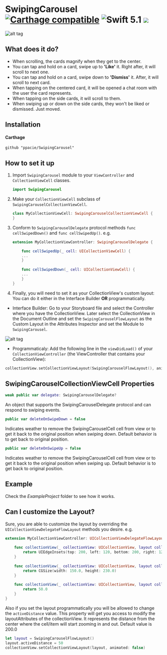 # SwipingCarousel [![Carthage compatible](https://img.shields.io/badge/Carthage-compatible-4BC51D.svg?style=flat)](https://github.com/Carthage/Carthage) ![Swift 5.1](https://img.shields.io/badge/Swift-5.1-orange.svg) ![](https://api.travis-ci.org/PPacie/SwipingCarousel.svg?branch=master)

![alt tag](https://github.com/PPacie/Swiping-Carousel/blob/master/Swiping-Carousel-Demo.gif)

## What does it do?
*	When scrolling, the cards magnify when they get to the center.
*	You can tap and hold on a card, swipe up to **'Like'** it. Right after, it will scroll to next one.
*	You can tap and hold on a card, swipe down to **'Dismiss'** it. After, it will scroll to next card.
*	When tapping on the centered card, it will be opened a chat room with the user the card represents.
*	When tapping on the side cards, it will scroll to them.
*	When swiping up or down on the side cards, they won't be liked or dismissed. Just moved.

## Installation 
#### Carthage
~~~
github "ppacie/SwipingCarousel" 
~~~

## How to set it up

1. Import `SwipingCarousel` module to your `ViewController` and `CollectionViewCell` classes.

    ```swift
    import SwipingCarousel
    ```
2. Make your `CollectionViewCell` subclass of `SwipingCarouselCollectionViewCell`.

    ```swift
    class MyCollectionViewCell: SwipingCarouselCollectionViewCell {
    }
    ```
3. Conform to `SwipingCarouselDelegate` protocol methods `func cellSwipedDown()` and `func cellSwipedUp()`.
e.g.
    ```swift
    extension MyCollectionViewController: SwipingCarouselDelegate {
    
        func cellSwipedUp(_ cell: UICollectionViewCell) {
        ...
        }
        
        func cellSwipedDown(_ cell: UICollectionViewCell) {
        ...
        }
    }
    ```
4. Finally, you will need to set it as your CollectionView's custom layout: You can do it either in the Interface Builder **OR** programmatically.

*   Interface Builder: Go to your Storyboard file and select the Controller where you have the CollectionView. Later select the CollectionView in the Document Outline and set the `SwipingCarouselFlowLayout` as the Custom Layout in the Attributes Inspector and set the Module to `SwipingCarousel`.

![alt tag](https://github.com/PPacie/Swiping-Carousel/blob/master/AddCustomLayout.png)

*   Programmaticaly: 
Add the following line in the `viewDidLoad()` of your `CollectionViewController` (the ViewController that contains your CollectionView):

```swift
collectionView.setCollectionViewLayout(SwipingCarouselFlowLayout(), animated: false)
```
## SwipingCarouselCollectionViewCell Properties 

```swift
weak public var delegate: SwipingCarouselDelegate?
```
An object that supports the SwipingCarouselDelegate protocol and can respond to swiping events.
```swift
public var deleteOnSwipeDown = false
```
Indicates weather to remove the SwipingCarouselCell cell from view or to get it back to the original position when swiping down. Default behavior is to get back to original position.
```swift
public var deleteOnSwipeUp = false
```
Indicates weather to remove the SwipingCarouselCell cell from view or to get it back to the original position when swiping up. Default behavior is to get back to original position.

## Example
Check the *ExampleProject* folder to see how it works.

## Can I customize the Layout?
Sure, you are able to customize the layout by overriding the `UICollectionViewDelegateFlowLayout` methods you desire.
e.g.
```swift
extension MyCollectionViewController: UICollectionViewDelegateFlowLayout {
    
    func collectionView(_ collectionView: UICollectionView, layout collectionViewLayout: UICollectionViewLayout, insetForSectionAt section: Int) -> UIEdgeInsets {
        return UIEdgeInsets(top: 200, left: 120, bottom: 200, right: 120)
    }
    
    func collectionView(_ collectionView: UICollectionView, layout collectionViewLayout: UICollectionViewLayout, sizeForItemAt indexPath: IndexPath) -> CGSize {
        return CGSize(width: 150.0, height: 230.0)
    }
    
    func collectionView(_ collectionView: UICollectionView, layout collectionViewLayout: UICollectionViewLayout, minimumLineSpacingForSectionAt section: Int) -> CGFloat {
        return 50.0
    }
}
```
Also if you set the layout programmatically you will be allowed to change the ```activeDistance``` value. This property will get you access to modify the layoutAttributes of the collectionView. It represents the distance from the center where the cell/item will start zooming in and out. Default value is 200.0

```swift
let layout = SwipingCarouselFlowLayout()
layout.activeDistance = 50
collectionView.setCollectionViewLayout(layout, animated: false)
```
